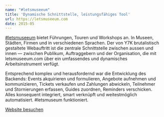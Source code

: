 ```yaml
---
name: "#letsmuseeum"
title: 'Dynamische Schnittstelle, leistungsfähiges Tool'
url: https://letsmuseeum.com
date: 2015-05
---
```

[#letsmuseeum](https://letsmuseeum.com) bietet Führungen, Touren und Workshops an. In Museen, Städten, Firmen und in verschiedenen Sprachen. Der von Y7K brutalistisch gestaltete Webauftritt ist die zentrale Schnittstelle zwischen aussen und innen — zwischen Publikum, Auftraggebern und der Organisation, die mit letsmuseeum.com über ein umfassendes und dynamisches Arbeitsinstrument verfügt.

Entsprechend komplex und herausfordernd war die Entwicklung des Backends: Events akquirieren und formulieren, Angebote aufnehmen und kommunizieren, Tickets verkaufen und Zahlungen abwickeln, Teilnehmer und Stornierungen erfassen, Guides zuordnen, Reminders verschicken. Alles konsequent integriert, smart verknüpft und weitestmöglich automatisiert. #letsmuseum funktioniert.

[Website besuchen](https://letsmuseeum.com)

